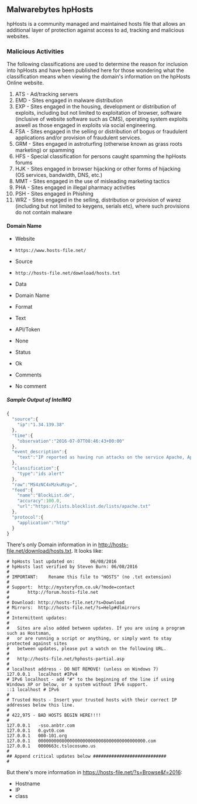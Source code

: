 ## Malwarebytes hpHosts

hpHosts is a community managed and maintained hosts file that allows an
additional layer of protection against access to ad, tracking and malicious
websites.

### Malicious Activities

The following classifications are used to determine the reason for inclusion
into hpHosts and have been published here for those wondering what the
classification means when viewing the domain's information on the hpHosts Online
website.

1. ATS - Ad/tracking servers
2. EMD - Sites engaged in malware distribution
3. EXP - Sites engaged in the housing, development or distribution of exploits,
   including but not limited to exploitation of browser, software (inclusive of
   website software such as CMS), operating system exploits aswell as those
   engaged in exploits via social engineering.
4. FSA - Sites engaged in the selling or distribution of bogus or fraudulent
   applications and/or provision of fraudulent services.
5. GRM - Sites engaged in astroturfing (otherwise known as grass roots
   marketing) or spamming
6. HFS - Special classification for persons caught spamming the hpHosts forums
7. HJK - Sites engaged in browser hijacking or other forms of hijacking (OS
   services, bandwidth, DNS, etc.)
8. MMT - Sites engaged in the use of misleading marketing tactics
9. PHA - Sites engaged in illegal pharmacy activities
10. PSH - Sites engaged in Phishing
11. WRZ - Sites engaged in the selling, distribution or provision of warez
    (including but not limited to keygens, serials etc), where such provisions
    do not contain malware

#### Domain Name
>
* Website
 - `https://www.hosts-file.net/`
* Source
 - `http://hosts-file.net/download/hosts.txt`
* Data
 - Domain Name
* Format
 - Text
* API/Token
 - None
* Status
 - Ok
* Comments
 - No comment

##### Sample Output of IntelMQ

```javascript
{
  "source":{
    "ip":"1.34.139.38"
  },
  "time":{
    "observation":"2016-07-07T08:46:43+00:00"
  },
  "event_description":{
    "text":"IP reported as having run attacks on the service Apache, Apache-DDoS, RFI-Attacks"
  },
  "classification":{
    "type":"ids alert"
  },
  "raw":"MS4zNC4xMzkuMzg=",
  "feed":{
    "name":"BlockList.de",
    "accuracy":100.0,
    "url":"https://lists.blocklist.de/lists/apache.txt"
  },
  "protocol":{
    "application":"http"
  }
}
```

There's only Domain information in  in http://hosts-file.net/download/hosts.txt. It looks like:

    # hpHosts last updated on:      06/08/2016
    # hpHosts last verified by Steven Burn: 06/08/2016
    #
    # IMPORTANT:    Rename this file to "HOSTS" (no .txt extension)
    #
    # Support:  http://mysteryfcm.co.uk/?mode=contact
    #       http://forum.hosts-file.net
    #
    # Download: http://hosts-file.net/?s=Download
    # Mirrors:  http://hosts-file.net/?s=Help#dlmirrors
    #
    # Intermittent updates:
    #
    #   Sites are also added between updates. If you are using a program such as Hostsman,
    #   or are running a script or anything, or simply want to stay protected against sites
    #   between updates, please put a watch on the following URL.
    #
    #   http://hosts-file.net/hphosts-partial.asp
    #
    # localhost address - DO NOT REMOVE! (unless on Windows 7)
    127.0.0.1   localhost #IPv4
    # IPv6 localhost - add "#" to the beginning of the line if using Windows XP or below, or a system without IPv6 support.
    ::1 localhost # IPv6
    #
    # Trusted Hosts - Insert your trusted hosts with their correct IP addresses below this line.
    #
    # 422,975 - BAD HOSTS BEGIN HERE!!!!
    #
    127.0.0.1   -sso.anbtr.com
    127.0.0.1   0.gvt0.com
    127.0.0.1   000-101.org
    127.0.0.1   00000000080000000000000008000000000000000.com
    127.0.0.1   0000663c.tslocosumo.us
    #
    ## Append critical updates below ############################
    #

But there's more information in https://hosts-file.net/?s=Browse&f=2016:

* Hostname
* IP
* class